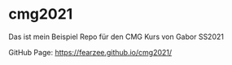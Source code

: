 # cmg2021
Das ist mein Beispiel Repo für den CMG Kurs von Gabor SS2021

GitHub Page: https://fearzee.github.io/cmg2021/
